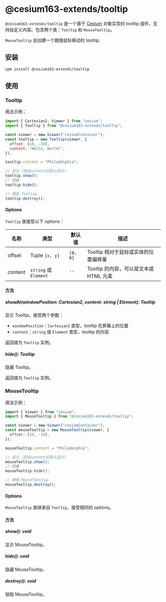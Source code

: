# @cesium163-extends/tooltip

`@cesium163-extends/tooltip` 是一个基于 [Cesium](https://cesium.com/) 对象实现的 tooltip 组件，支持自定义内容。包含两个类：`Tooltip` 和 `MouseTooltip`。

`MouseTooltip` 会创建一个跟随鼠标移动的 tooltip.

## 安装

```bash
npm install @cesium163-extends/tooltip
```

## 使用

### Tooltip

用法示例：

```javascript
import { Cartesian2, Viewer } from "cesium";
import { Tooltip } from "@cesium163-extends/tooltip";

const viewer = new Viewer("cesiumContainer");
const tooltip = new Tooltip(viewer, {
  offset: [10, -10],
  content: "Hello, World!",
});

tooltip.content = "Philadelphia";

// 显示（添加content后默认显示）
tooltip.show();
// 隐藏
tooltip.hide();

// 销毁 Tooltip
tooltip.destroy();
```

#### Options

`Tooltip` 类接受以下 options：

| 名称    | 类型                  | 默认值   | 描述                                   |
| ------- | --------------------- | -------- | -------------------------------------- |
| offset  | Tuple `[x, y]`        | `[0, 0]` | Tooltip 相对于鼠标或实体的位置偏移量   |
| content | `string` 或 `Element` | `''`     | Tooltip 的内容，可以是文本或 HTML 元素 |

#### 方法

##### showAt(windowPosition: Cartesian2, content: string | Element): Tooltip

显示 Tooltip。接受两个参数：

- `windowPosition`：`Cartesian2` 类型，tooltip 在屏幕上的位置
- `content`：`string` 或 `Element` 类型，tooltip 的内容

返回值为 `Tooltip` 实例。

##### hide(): Tooltip

隐藏 Tooltip。

返回值为 `Tooltip` 实例。

### MouseTooltip

用法示例：

```javascript
import { Viewer } from "cesium";
import { MouseTooltip } from "@cesium163-extends/tooltip";

const viewer = new Viewer("cesiumContainer");
const mouseTooltip = new MouseTooltip(viewer, {
  offset: [10, -10],
});

mouseTooltip.content = "Philadelphia";

// 显示（添加content后默认显示）
mouseTooltip.show();
// 隐藏
mouseTooltip.hide();

// 销毁 MouseTooltip
mouseTooltip.destroy();
```

#### Options

`MouseTooltip` 类继承自 `Tooltip`，接受相同的 options。

#### 方法

##### show(): void

显示 MouseTooltip。

##### hide(): void

隐藏 MouseTooltip。

##### destroy(): void

销毁 MouseTooltip。
